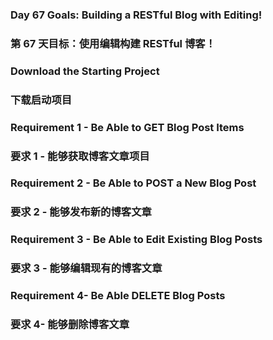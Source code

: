### Day 67 Goals: Building a RESTful Blog with Editing!
### 第 67 天目标：使用编辑构建 RESTful 博客！

### Download the Starting Project
### 下载启动项目

### Requirement 1 - Be Able to GET Blog Post Items
### 要求 1 - 能够获取博客文章项目

### Requirement 2 - Be Able to POST a New Blog Post
### 要求 2 - 能够发布新的博客文章

### Requirement 3 - Be Able to Edit Existing Blog Posts
### 要求 3 - 能够编辑现有的博客文章

### Requirement 4- Be Able DELETE Blog Posts
### 要求 4- 能够删除博客文章
